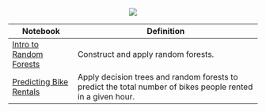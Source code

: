 <p align="center">
  <img src="http://scikit-learn.org/stable/_images/scikit-learn-logo-notext.png">
  </p>
  
  
| Notebook                                                                                                                                                       | Definition                                                                                                  |
|----------------------------------------------------------------------------------------------------------------------------------------------------------------|-------------------------------------------------------------------------------------------------------------|
| [Intro to Random Forests](http://nbviewer.jupyter.org/github/FauziMaulana/LearnMachineLearning/blob/master/Random-Forests/Intro%20to%20Random%20Forests.ipynb) | Construct and apply random forests.                                                                         |
| [Predicting Bike Rentals](http://nbviewer.jupyter.org/github/FauziMaulana/LearnMachineLearning/blob/master/Random-Forests/Predicting%20Bike%20Rentals.ipynb)   | Apply decision trees and random forests to predict the total number of bikes people rented in a given hour. |
